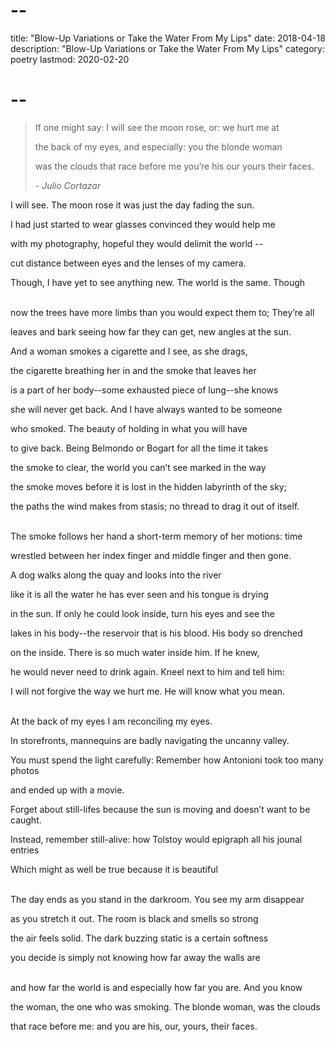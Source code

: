# --
title: "Blow-Up Variations or Take the Water From My Lips"
date: 2018-04-18
description: "Blow-Up Variations or Take the Water From My Lips"
category: poetry
lastmod: 2020-02-20
# --

<blockquote class="epigraph">
  <p>If one might say: I will see the moon rose, or: we hurt me at</p>
  <p>the back of my eyes, and especially: you the blonde woman</p>
  <p>was the clouds that race before me you’re his our yours their faces.</p>
  <cite>- Julio Cortazar</cite>
</blockquote>

I will see. The moon rose it was just the day fading the sun.  

I had just started to wear glasses convinced they would help me  

with my photography, hopeful they would delimit the world --  

cut distance between eyes and the lenses of my camera.  

Though, I have yet to see anything new. The world is the same. Though  
<br />

now the trees have more limbs than you would expect them to; They’re all  

leaves and bark seeing how far they can get, new angles at the sun.  

And a woman smokes a cigarette and I see, as she drags,  

the cigarette breathing her in and the smoke that leaves her  

is a part of her body--some exhausted piece of lung--she knows  

she will never get back. And I have always wanted to be someone  

who smoked. The beauty of holding in what you will have  

to give back. Being Belmondo or Bogart for all the time it takes  

the smoke to clear, the world you can’t see marked in the way  

the smoke moves before it is lost in the hidden labyrinth of the sky;  

the paths the wind makes from stasis; no thread to drag it out of itself.  
<br />
  
The smoke follows her hand a short-term memory of her motions: time  

wrestled between her index finger and middle finger and then gone.  

A dog walks along the quay and looks into the river  

like it is all the water he has ever seen and his tongue is drying  

in the sun. If only he could look inside, turn his eyes and see the  

lakes in his body--the reservoir that is his blood. His body so drenched  

on the inside. There is so much water inside him. If he knew,  

he would never need to drink again. Kneel next to him and tell him:  

I will not forgive the way we hurt me. He will know what you mean.  
<br />
  
At the back of my eyes I am reconciling my eyes.  

In storefronts, mannequins are badly navigating the uncanny valley.  

You must spend the light carefully: Remember how Antonioni took too many photos  
  
and ended up with a movie.  

Forget about still-lifes because the sun is moving and doesn’t want to be caught.  
  
Instead, remember still-alive: how Tolstoy would epigraph all his jounal entries  
  
Which might as well be true because it is beautiful  
<br />
  
The day ends as you stand in the darkroom. You see my arm disappear  

as you stretch it out. The room is black and smells so strong  

the air feels solid. The dark buzzing static is a certain softness  

you decide is simply not knowing how far away the walls are  
<br />

and how far the world is and especially how far you are. And you know  

the woman, the one who was smoking. The blonde woman, was the clouds  

that race before me: and you are his, our, yours, their faces.  
